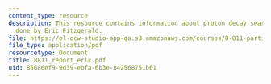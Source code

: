 ```yaml
---
content_type: resource
description: This resource contains information about proton decay search, paper work
  done by Eric Fitzgerald.
file: https://ol-ocw-studio-app-qa.s3.amazonaws.com/courses/8-811-particle-physics-ii-fall-2005/85686ef99d39ebfa6b3e842568751b61_8811_report_eric.pdf
file_type: application/pdf
resourcetype: Document
title: 8811_report_eric.pdf
uid: 85686ef9-9d39-ebfa-6b3e-842568751b61
---
```

